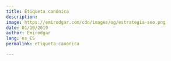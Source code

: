 ```yaml
---
title: Etiqueta canónica
description: 
image: https://emirodgar.com/cdn/images/og/estrategia-seo.png
date: 01/10/2019
author: Emirodgar
lang: es_ES
permalink: etiqueta-canonica

--- 
```


<!--stackedit_data:
eyJoaXN0b3J5IjpbMjgxMzAyNjcwXX0=
-->